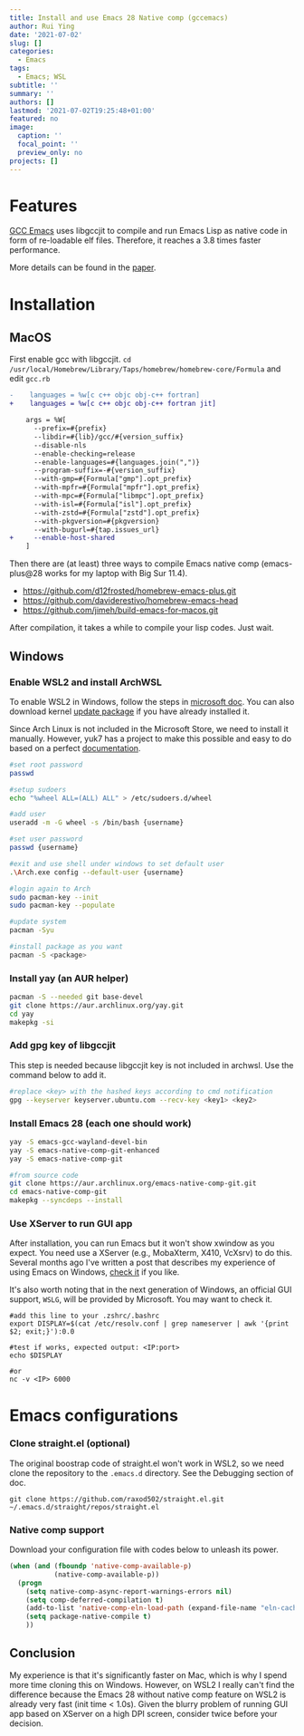 ```yaml
---
title: Install and use Emacs 28 Native comp (gccemacs)
author: Rui Ying
date: '2021-07-02'
slug: []
categories:
  - Emacs
tags:
  - Emacs; WSL
subtitle: ''
summary: ''
authors: []
lastmod: '2021-07-02T19:25:48+01:00'
featured: no
image:
  caption: ''
  focal_point: ''
  preview_only: no
projects: []
---
```


# Features

[GCC Emacs](http://akrl.sdf.org/gccemacs.html) uses libgccjit to compile and run Emacs Lisp as native code in form of re-loadable elf files. Therefore, it reaches a 3.8 times faster performance.

More details can be found in the [paper](https://zenodo.org/record/3736363).

# Installation

## MacOS

First enable gcc with libgccjit. `cd /usr/local/Homebrew/Library/Taps/homebrew/homebrew-core/Formula` and edit `gcc.rb`

``` diff
-    languages = %w[c c++ objc obj-c++ fortran]
+    languages = %w[c c++ objc obj-c++ fortran jit]

    args = %W[
      --prefix=#{prefix}
      --libdir=#{lib}/gcc/#{version_suffix}
      --disable-nls
      --enable-checking=release
      --enable-languages=#{languages.join(",")}
      --program-suffix=-#{version_suffix}
      --with-gmp=#{Formula["gmp"].opt_prefix}
      --with-mpfr=#{Formula["mpfr"].opt_prefix}
      --with-mpc=#{Formula["libmpc"].opt_prefix}
      --with-isl=#{Formula["isl"].opt_prefix}
      --with-zstd=#{Formula["zstd"].opt_prefix}
      --with-pkgversion=#{pkgversion}
      --with-bugurl=#{tap.issues_url}
+     --enable-host-shared
    ]
```

Then there are (at least) three ways to compile Emacs native comp (emacs-plus@28 works for my laptop with Big Sur 11.4).

- https://github.com/d12frosted/homebrew-emacs-plus.git
- https://github.com/daviderestivo/homebrew-emacs-head
- https://github.com/jimeh/build-emacs-for-macos.git

After compilation, it takes a while to compile your lisp codes. Just wait.

## Windows

### Enable WSL2 and install ArchWSL

To enable WSL2 in Windows, follow the steps in [microsoft doc](https://docs.microsoft.com/en-us/windows/wsl/install-win10). You can also download kernel [update package](https://wslstorestorage.blob.core.windows.net/wslblob/wsl_update_x64.msi) if you have already installed it.

Since Arch Linux is not included in the Microsoft Store, we need to install it manually. However, yuk7 has a project to make this possible and easy to do based on a perfect [documentation](https://wsldl-pg.github.io/ArchW-docs/How-to-Setup/).

``` sh
#set root password
passwd

#setup sudoers
echo "%wheel ALL=(ALL) ALL" > /etc/sudoers.d/wheel

#add user
useradd -m -G wheel -s /bin/bash {username}

#set user password
passwd {username}

#exit and use shell under windows to set default user
.\Arch.exe config --default-user {username}

#login again to Arch
sudo pacman-key --init
sudo pacman-key --populate

#update system
pacman -Syu

#install package as you want
pacman -S <package>
```

### Install yay (an AUR helper)

``` sh
pacman -S --needed git base-devel
git clone https://aur.archlinux.org/yay.git
cd yay
makepkg -si
```

### Add gpg key of libgccjit

This step is needed because libgccjit key is not included in archwsl. Use the command below to add it.

``` sh
#replace <key> with the hashed keys according to cmd notification
gpg --keyserver keyserver.ubuntu.com --recv-key <key1> <key2>
```

### Install Emacs 28 (each one should work)

``` sh
yay -S emacs-gcc-wayland-devel-bin
yay -S emacs-native-comp-git-enhanced
yay -S emacs-native-comp-git

#from source code
git clone https://aur.archlinux.org/emacs-native-comp-git.git
cd emacs-native-comp-git
makepkg --syncdeps --install
```
### Use XServer to run GUI app

After installation, you can run Emacs but it won't show xwindow as you expect. You need use a XServer (e.g., MobaXterm, X410, VcXsrv) to do this. Several months ago I've written a post that describes my experience of using Emacs on Windows, [check it](https://www.ruiying.online/post/run-emacs-in-wsl/) if you like.

It's also worth noting that in the next generation of Windows, an official GUI support, `WSLG`, will be provided by Microsoft. You may want to check it.

```
#add this line to your .zshrc/.bashrc
export DISPLAY=$(cat /etc/resolv.conf | grep nameserver | awk '{print $2; exit;}'):0.0

#test if works, expected output: <IP:port>
echo $DISPLAY

#or
nc -v <IP> 6000
```


# Emacs configurations

### Clone straight.el (optional)

The original boostrap code of straight.el won't work in WSL2, so we need clone the repository to the `.emacs.d` directory. See the Debugging section of doc.

```
git clone https://github.com/raxod502/straight.el.git ~/.emacs.d/straight/repos/straight.el
```

### Native comp support 

Download your configuration file with codes below to unleash its power.

``` lisp
(when (and (fboundp 'native-comp-available-p)
           (native-comp-available-p))
  (progn
    (setq native-comp-async-report-warnings-errors nil)
    (setq comp-deferred-compilation t)
    (add-to-list 'native-comp-eln-load-path (expand-file-name "eln-cache/" user-emacs-directory))
    (setq package-native-compile t)
    ))
```

## Conclusion

My experience is that it's significantly faster on Mac, which is why I spend more time cloning this on Windows. However, on WSL2 I really can't find the difference because the Emacs 28 without native comp feature on WSL2 is already very fast (init time < 1.0s). Given the blurry problem of running GUI app based on XServer on a high DPI screen, consider twice before your decision.
